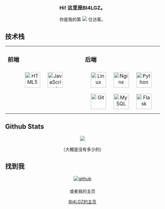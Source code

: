 ### <div align="center">Hi! 这里是BI4LGZ。</div>

<div align="center">
  你是我的第
  <img src="https://profile-counter.glitch.me/BI4LGZ/count.svg" />
  位访客。
</div>

## 技术栈

<table align="center"><tr><td valign="top" width="50%">

### 前端
<div align="center">  
<a href="https://en.wikipedia.org/wiki/HTML5" target="_blank"><img style="margin: 10px" src="https://profilinator.rishav.dev/skills-assets/html5-original-wordmark.svg" alt="HTML5" height="50" /></a>  
<a href="https://www.javascript.com/" target="_blank"><img style="margin: 10px" src="https://profilinator.rishav.dev/skills-assets/javascript-original.svg" alt="JavaScript" height="50" /></a> 
</div>

</td><td valign="top" width="50%">



### 后端
<div align="center">    
<a href="https://www.linux.org/" target="_blank"><img style="margin: 10px" src="https://profilinator.rishav.dev/skills-assets/linux-original.svg" alt="Linux" height="50" /></a>  
<a href="https://www.nginx.com/" target="_blank"><img style="margin: 10px" src="https://profilinator.rishav.dev/skills-assets/nginx-original.svg" alt="Nginx" height="50" /></a>  
<a href="https://www.python.org/" target="_blank"><img style="margin: 10px" src="https://profilinator.rishav.dev/skills-assets/python-original.svg" alt="Python" height="50" /></a>  
<a href="https://git-scm.com/" target="_blank"><img style="margin: 10px" src="https://profilinator.rishav.dev/skills-assets/git-scm-icon.svg" alt="Git" height="50" /></a>  
<a href="https://www.mysql.com/" target="_blank"><img style="margin: 10px" src="https://profilinator.rishav.dev/skills-assets/mysql-original-wordmark.svg" alt="MySQL" height="50" /></a>  
<a href="https://flask.palletsprojects.com/" target="_blank"><img style="margin: 10px" src="https://profilinator.rishav.dev/skills-assets/flask.png" alt="Flask" height="50" /></a>  
</div>

</td></tr></table>  

## Github Stats
<div align="center"><img src="https://github-readme-stats.vercel.app/api?username=BI4LGZ&show_icons=true&count_private=true&hide_border=true" align="center" /></div>  

<br/>  

<div align="center">（大概是没有多少的）</div>

## 找到我
<div align="center">
<a href="https://github.com/BI4LGZ" target="_blank">
<img src=https://img.shields.io/badge/github-%2324292e.svg?&style=for-the-badge&logo=github&logoColor=white alt=github style="margin-bottom: 5px;" />
</a>
</a>  

<br/>
<br/>
或者我的主页
<br/>

[BI4LGZ的主页](https://bi4lgz.top/)

</div> 


